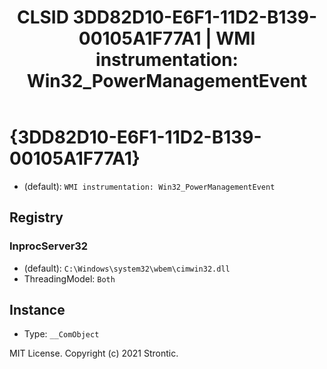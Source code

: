 ﻿---
title: "CLSID 3DD82D10-E6F1-11D2-B139-00105A1F77A1 | WMI instrumentation: Win32_PowerManagementEvent"
excerpt: What is COM-Object CLSID 3DD82D10-E6F1-11D2-B139-00105A1F77A1?
---

# {3DD82D10-E6F1-11D2-B139-00105A1F77A1}

* (default): `WMI instrumentation: Win32_PowerManagementEvent`

## Registry


### InprocServer32

* (default): `C:\Windows\system32\wbem\cimwin32.dll`
* ThreadingModel: `Both`

## Instance

* Type: `__ComObject`

MIT License. Copyright (c) 2021 Strontic.


